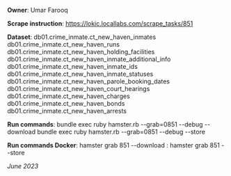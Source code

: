 **Owner**: Umar Farooq
 
**Scrape instruction**: https://lokic.locallabs.com/scrape_tasks/851

**Dataset**: db01.crime_inmate.ct_new_haven_inmates
             db01.crime_inmate.ct_new_haven_runs
             db01.crime_inmate.ct_new_haven_holding_facilities
             db01.crime_inmate.ct_new_haven_inmate_additional_info
             db01.crime_inmate.ct_new_haven_inmate_ids
             db01.crime_inmate.ct_new_haven_inmate_statuses
             db01.crime_inmate.ct_new_haven_parole_booking_dates
             db01.crime_inmate.ct_new_haven_court_hearings  
             db01.crime_inmate.ct_new_haven_charges
             db01.crime_inmate.ct_new_haven_bonds
             db01.crime_inmate.ct_new_haven_arrests                                                                                   

**Run commands**: bundle exec ruby hamster.rb --grab=0851 --debug --download
                  bundle exec ruby hamster.rb --grab=0851 --debug --store

**Run commands Docker**: hamster grab 851 --download
                       : hamster grab 851 --store

_June 2023_
